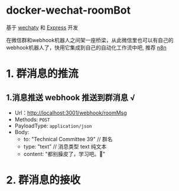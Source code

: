 # docker-wechat-roomBot

基于 [wechaty](https://github.com/wechaty/wechaty#readme) 和 [Express](https://github.com/expressjs/express) 开发

在微信群和webhook机器人之间架一座桥梁，从此微信里也可以有自己的webhook机器人了，快用它集成到自己的自动化工作流中吧, 推荐 [n8n](https://github.com/n8n-io/n8n)

# 1. 群消息的推流

## 1.消息推送 webhook 推送到群消息 √

- Url：<http://localhost:3001/webhook/roomMsg>
- Methods: `POST`
- PayloadType: `application/json`
- Body:
  - to:  "Technical Committee 39" // 群名
  - type: "text" // 消息类型  text 纯文本
  - content: "都别臊皮了，学习吧。🤡"

# 2. 群消息的接收
